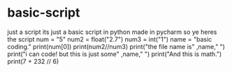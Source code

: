 # basic-script
just a script
its just a basic script in python made in pycharm
so ye
heres the script
num = "5"
num2 = float("2.7")
num3 = int("1")
name = "basic coding."
print(num[0])
print(num2//num3)
print("the file name is" ,name," ")
print("i can code! but this is just some" ,name," ")
print("And this is math.")
print(7 + 232 // 6)
